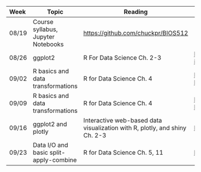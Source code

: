 |  **Week** | **Topic**                              | **Reading** | **Links**   |             |
| :-------- | -------------------------------------- | ----------- | ----------- | ----------- | 
|  08/19    | Course syllabus, Jupyter Notebooks     | https://github.com/chuckpr/BIOS512 | |
|  08/26    | ggplot2                                | R For Data Science Ch. 2-3 | https://r4ds.had.co.nz/explore-intro.html |  |
|  09/02    | R basics and data transformations      | R for Data Science Ch. 4   | https://r4ds.had.co.nz/workflow-basics.html |  |
|  09/09    | R basics and data transformations      | R for Data Science Ch. 4   | https://r4ds.had.co.nz/workflow-basics.html |  |
|  09/16    | ggplot2 and plotly                     | Interactive web-based data visualization with R, plotly, and shiny Ch. 2-3 | https://plotly-r.com/overview.html |  |
|  09/23    | Data I/O and basic split-apply-combine | R for Data Science Ch. 5, 11 | https://r4ds.had.co.nz/transform.html | https://r4ds.had.co.nz/data-import.html | |
